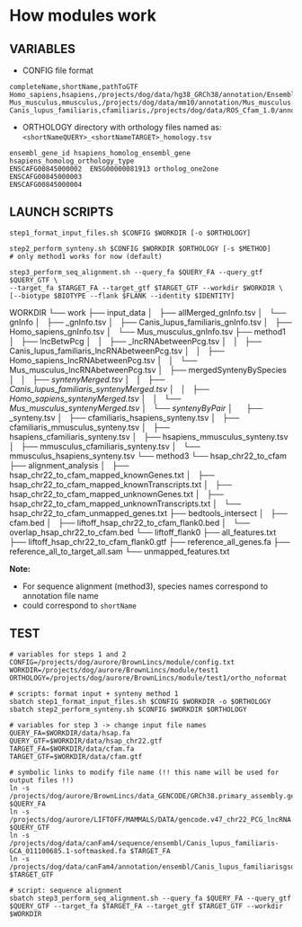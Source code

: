 # How modules work

## VARIABLES

- CONFIG file format
```
completeName,shortName,pathToGTF
Homo_sapiens,hsapiens,/projects/dog/data/hg38_GRCh38/annotation/Ensembl112/Homo_sapiens.GRCh38.112.gtf
Mus_musculus,mmusculus,/projects/dog/data/mm10/annotation/Mus_musculus.GRCm39.112.gtf
Canis_lupus_familiaris,cfamiliaris,/projects/dog/data/ROS_Cfam_1.0/annotation/ensembl/Canis_lupus_familiaris.ROS_Cfam_1.0.112.gtf
```

- ORTHOLOGY directory with orthology files named as: `<shortNameQUERY>_<shortNameTARGET>_homology.tsv`
```
ensembl_gene_id	hsapiens_homolog_ensembl_gene	hsapiens_homolog_orthology_type
ENSCAFG00845000002	ENSG00000081913	ortholog_one2one
ENSCAFG00845000003		
ENSCAFG00845000004		
```

## LAUNCH SCRIPTS

```
step1_format_input_files.sh $CONFIG $WORKDIR [-o $ORTHOLOGY]

step2_perform_synteny.sh $CONFIG $WORKDIR $ORTHOLOGY [-s $METHOD]
# only method1 works for now (default)

step3_perform_seq_alignment.sh --query_fa $QUERY_FA --query_gtf $QUERY_GTF \
--target_fa $TARGET_FA --target_gtf $TARGET_GTF --workdir $WORKDIR \
[--biotype $BIOTYPE --flank $FLANK --identity $IDENTITY]
```


WORKDIR
└── work
    ├── input_data
    │   ├── allMerged_gnInfo.tsv
    │   └── gnInfo
    │       ├── <completeName>_gnInfo.tsv
    │       ├── Canis_lupus_familiaris_gnInfo.tsv
    │       ├── Homo_sapiens_gnInfo.tsv
    │       └── Mus_musculus_gnInfo.tsv
    ├── method1
    │   ├── lncBetwPcg
    │   │   ├── <completeName>_lncRNAbetweenPcg.tsv
    │   │   ├── Canis_lupus_familiaris_lncRNAbetweenPcg.tsv
    │   │   ├── Homo_sapiens_lncRNAbetweenPcg.tsv
    │   │   └── Mus_musculus_lncRNAbetweenPcg.tsv
    │   ├── mergedSyntenyBySpecies
    │   │   ├── <completeName>_syntenyMerged.tsv
    │   │   ├── Canis_lupus_familiaris_syntenyMerged.tsv
    │   │   ├── Homo_sapiens_syntenyMerged.tsv
    │   │   └── Mus_musculus_syntenyMerged.tsv
    │   └── syntenyByPair
    │       ├── <shortNameQ>_<shortNameT>_synteny.tsv
    │       ├── cfamiliaris_hsapiens_synteny.tsv
    │       ├── cfamiliaris_mmusculus_synteny.tsv
    │       ├── hsapiens_cfamiliaris_synteny.tsv
    │       ├── hsapiens_mmusculus_synteny.tsv
    │       ├── mmusculus_cfamiliaris_synteny.tsv
    │       └── mmusculus_hsapiens_synteny.tsv
    └── method3
        └── hsap_chr22_to_cfam
            ├── alignment_analysis
            │   ├── hsap_chr22_to_cfam_mapped_knownGenes.txt
            │   ├── hsap_chr22_to_cfam_mapped_knownTranscripts.txt
            │   ├── hsap_chr22_to_cfam_mapped_unknownGenes.txt
            │   ├── hsap_chr22_to_cfam_mapped_unknownTranscripts.txt
            │   └── hsap_chr22_to_cfam_unmapped_genes.txt
            ├── bedtools_intersect
            │   ├── cfam.bed
            │   ├── liftoff_hsap_chr22_to_cfam_flank0.bed
            │   └── overlap_hsap_chr22_to_cfam.bed
            └── liftoff_flank0
                ├── all_features.txt
                ├── liftoff_hsap_chr22_to_cfam_flank0.gtf
                ├── reference_all_genes.fa
                ├── reference_all_to_target_all.sam
                └── unmapped_features.txt

**Note:**
- For sequence alignment (method3), species names correspond to annotation file name
- could correspond to `shortName`

## TEST

```
# variables for steps 1 and 2
CONFIG=/projects/dog/aurore/BrownLincs/module/config.txt
WORKDIR=/projects/dog/aurore/BrownLincs/module/test1
ORTHOLOGY=/projects/dog/aurore/BrownLincs/module/test1/ortho_noformat

# scripts: format input + synteny method 1
sbatch step1_format_input_files.sh $CONFIG $WORKDIR -o $ORTHOLOGY
sbatch step2_perform_synteny.sh $CONFIG $WORKDIR $ORTHOLOGY

# variables for step 3 -> change input file names
QUERY_FA=$WORKDIR/data/hsap.fa
QUERY_GTF=$WORKDIR/data/hsap_chr22.gtf
TARGET_FA=$WORKDIR/data/cfam.fa
TARGET_GTF=$WORKDIR/data/cfam.gtf

# symbolic links to modify file name (!! this name will be used for output files !!)
ln -s /projects/dog/aurore/BrownLincs/data_GENCODE/GRCh38.primary_assembly.genome.fa $QUERY_FA
ln -s /projects/dog/aurore/LIFTOFF/MAMMALS/DATA/gencode.v47_chr22_PCG_lncRNA.gtf $QUERY_GTF
ln -s /projects/dog/data/canFam4/sequence/ensembl/Canis_lupus_familiaris-GCA_011100685.1-softmasked.fa $TARGET_FA
ln -s /projects/dog/data/canFam4/annotation/ensembl/Canis_lupus_familiarisgsd.UU_Cfam_GSD_1.0.108.gtf $TARGET_GTF

# script: sequence alignment
sbatch step3_perform_seq_alignment.sh --query_fa $QUERY_FA --query_gtf $QUERY_GTF --target_fa $TARGET_FA --target_gtf $TARGET_GTF --workdir $WORKDIR
```